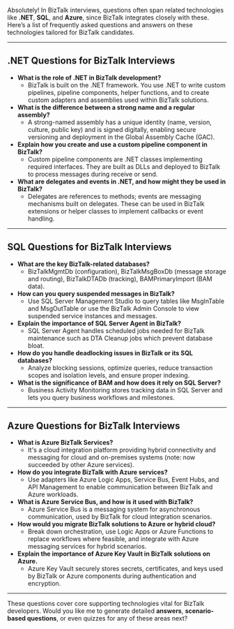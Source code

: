 Absolutely! In BizTalk interviews, questions often span related technologies like **.NET**, **SQL**, and **Azure**, since BizTalk integrates closely with these. Here’s a list of frequently asked questions and answers on these technologies tailored for BizTalk candidates.

---

## .NET Questions for BizTalk Interviews

- **What is the role of .NET in BizTalk development?**
    - BizTalk is built on the .NET framework. You use .NET to write custom pipelines, pipeline components, helper functions, and to create custom adapters and assemblies used within BizTalk solutions.
- **What is the difference between a strong name and a regular assembly?**
    - A strong-named assembly has a unique identity (name, version, culture, public key) and is signed digitally, enabling secure versioning and deployment in the Global Assembly Cache (GAC).
- **Explain how you create and use a custom pipeline component in BizTalk?**
    - Custom pipeline components are .NET classes implementing required interfaces. They are built as DLLs and deployed to BizTalk to process messages during receive or send.
- **What are delegates and events in .NET, and how might they be used in BizTalk?**
    - Delegates are references to methods; events are messaging mechanisms built on delegates. These can be used in BizTalk extensions or helper classes to implement callbacks or event handling.

---

## SQL Questions for BizTalk Interviews

- **What are the key BizTalk-related databases?**
    - BizTalkMgmtDb (configuration), BizTalkMsgBoxDb (message storage and routing), BizTalkDTADb (tracking), BAMPrimaryImport (BAM data).
- **How can you query suspended messages in BizTalk?**
    - Use SQL Server Management Studio to query tables like MsgInTable and MsgOutTable or use the BizTalk Admin Console to view suspended service instances and messages.
- **Explain the importance of SQL Server Agent in BizTalk?**
    - SQL Server Agent handles scheduled jobs needed for BizTalk maintenance such as DTA Cleanup jobs which prevent database bloat.
- **How do you handle deadlocking issues in BizTalk or its SQL databases?**
    - Analyze blocking sessions, optimize queries, reduce transaction scopes and isolation levels, and ensure proper indexing.
- **What is the significance of BAM and how does it rely on SQL Server?**
    - Business Activity Monitoring stores tracking data in SQL Server and lets you query business workflows and milestones.

---

## Azure Questions for BizTalk Interviews

- **What is Azure BizTalk Services?**
    - It's a cloud integration platform providing hybrid connectivity and messaging for cloud and on-premises systems (note: now succeeded by other Azure services).
- **How do you integrate BizTalk with Azure services?**
    - Use adapters like Azure Logic Apps, Service Bus, Event Hubs, and API Management to enable communication between BizTalk and Azure workloads.
- **What is Azure Service Bus, and how is it used with BizTalk?**
    - Azure Service Bus is a messaging system for asynchronous communication, used by BizTalk for cloud integration scenarios.
- **How would you migrate BizTalk solutions to Azure or hybrid cloud?**
    - Break down orchestration, use Logic Apps or Azure Functions to replace workflows where feasible, and integrate with Azure messaging services for hybrid scenarios.
- **Explain the importance of Azure Key Vault in BizTalk solutions on Azure.**
    - Azure Key Vault securely stores secrets, certificates, and keys used by BizTalk or Azure components during authentication and encryption.

---

These questions cover core supporting technologies vital for BizTalk developers. Would you like me to generate detailed **answers**, **scenario-based questions**, or even quizzes for any of these areas next?
